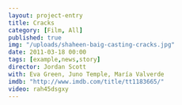 ```yaml
---
layout: project-entry
title: Cracks
category: [Film, All]
published: true
img: "/uploads/shaheen-baig-casting-cracks.jpg"
date: 2011-03-18 00:00
tags: [example,news,story]
director: Jordan Scott
with: Eva Green, Juno Temple, María Valverde
imdb: "http://www.imdb.com/title/tt1183665/"
video: rah45dsgxy
---
```



